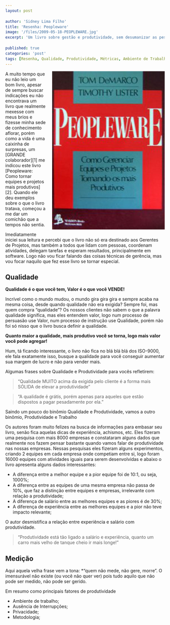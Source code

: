 ```yaml
---
layout: post

author: 'Sidney Lima Filho'
title: 'Resenha: Peopleware'
image: '/files/2009-05-18-PEOPLEWARE.jpg'
excerpt: 'Um livro sobre gestão e produtividade, sem desumanizar as pessoas.'

published: true
categories: 'post'
tags: [Resenha, Qualidade, Produtividade, Métricas, Ambiente de Trabalho]
---
```

<img src="/files/2009-05-18-PEOPLEWARE.jpg" style="float:right; margin: 0px 0px 20px 20px;" /> 
A muito tempo que eu não leio um bom livro, apesar de sempre buscar indicações eu não encontrava um livro que realmente mexesse com meus brios e fizesse minha sede de conhecimento aflorar, porém como a vida é uma caixinha de surpresas, um [GRANDE colaborador][1] me indicou este livro [Peopleware: Como tornar equipes e projetos mais produtivos][2]. Quando ele deu exemplos sobre o que o livro tratava, começou a me dar um comichão que a tempos não sentia. 

Imediatamente iniciei sua leitura e percebi que o livro não só era destinado aos Gerentes de Projetos, mas também a todos que lidam com pessoas, coordenam atividades, delegam tarefas e esperam resultados, principalmente em software. Logo não vou ficar falando das coisas técnicas de gerência, mas vou focar naquilo que fez esse livro se tornar especial.

## Qualidade ##

**Qualidade é o que você tem, Valor é o que você VENDE!**

Incrível como o mundo mudou, o mundo gira gira gira e sempre acaba na mesma coisa, desde quando qualidade não era exigida? Sempre foi, mas quem compra “qualidade”? Os nossos clientes não sabem o que a palavra qualidade significa, mas eles entendem valor, logo num processo de persuasão use Valor, num processo de instrução use Qualidade, porém não foi só nisso que o livro busca definir a qualidade.

**Quanto maior a qualidade, mais produtivo você se torna, logo mais valor você pode agregar!**

Hum, tá ficando interessante, o livro não fica no blá blá blá dos ISO-9000, ele fala exatamente isso, busque a qualidade para você conseguir aumentar sua margem de lucro e não para vender mais.

Algumas frases sobre Qualidade e Produtividade para vocês refletirem:

>   “Qualidade MUITO acima da exigida pelo cliente é a forma mais SÓLIDA de elevar a produtividade”

>   “A qualidade é grátis, porém apenas para aqueles que estão dispostos a pagar pesadamente por ela.”

Saindo um pouco do binômio Qualidade e Produtividade, vamos a outro binômio, Produtividade e Trabalho

Os autores foram muito felizes na busca de informações para embasar seu livro, senão fica aquelas dicas de experiência, achismos, etc. Eles fizeram uma pesquisa com mais 8000 empresas e constataram alguns dados que realmente nos fazem pensar bastante quando vamos falar de produtividade nas nossas empresas. Nessas pesquisas eles fizeram alguns experimentos, criando 2 equipes em cada empresa onde competiam entre si, logo foram 16000 equipes com atividades iguais para serem desenvolvidas e abaixo o livro apresenta alguns dados interessantes:

*   A diferença entre a melhor equipe e a pior equipe foi de 10:1, ou seja, 1000%;
*   A diferença entre as equipes de uma mesma empresa não passa de 10%, que faz a distinção entre equipes e empresas, irrelevante com relação a produtividade; 
*   A diferença de salário entre as melhores equipes e as piores é de 30%;
*   A diferença de experiência entre as melhores equipes e a pior não teve impacto relevante;

O autor desmistifica a relação entre experiência e salário com produtividade. 

>   “Produtividade está tão ligado a salário e experiência, quanto um carro mais velho de tanque cheio ir mais longe!”

## Medição ##

Aqui aquela velha frase vem a tona: *“quem não mede, não gere, morre”. O imensurável não existe (ou você não quer ver) pois tudo aquilo que não pode ser medido, não pode ser gerido.

Em resumo como principais fatores de produtividade

*   Ambiente de trabalho; 
*   Ausência de Interrupções; 
*   Privacidade; 
*   Metodologia; 


[1]: http://www.higorcesar.com.br/
[2]: http://www.estantevirtual.com.br/livro/17190718/Tom_de_Marco_People_Ware__Como_Gerenciar_Equipes_e____.html
